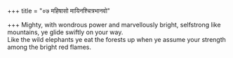 +++
title = "०७ महिषासो मायिनश्चित्रभानवो"

+++
Mighty, with wondrous power and marvellously bright, selfstrong like mountains, ye glide swiftly on your way.  
     Like the wild elephants ye eat the forests up when ye assume your strength among the bright red flames.